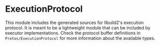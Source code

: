 # ExecutionProtocol

This module includes the generated sources for llbuild2's execution protocol. It is meant to be a lightweight module
that can be included by executor implementations. Check the protocol buffer definitions in `Protos/ExecutionProtocol`
for more information about the available types.
